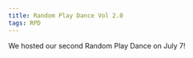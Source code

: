 ```yaml
---
title: Random Play Dance Vol 2.0
tags: RPD
---
```


We hosted our second Random Play Dance on July 7! 
